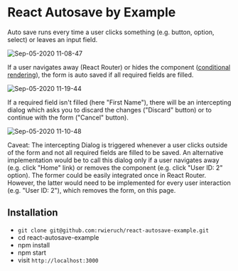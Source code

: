 # React Autosave by Example

Auto save runs every time a user clicks something (e.g. button, option, select) or leaves an input field.

![Sep-05-2020 11-08-47](https://user-images.githubusercontent.com/2479967/92301951-44e95100-ef68-11ea-9b28-bc4211b9063d.gif)

If a user navigates away (React Router) or hides the component ([conditional rendering](https://www.robinwieruch.de/conditional-rendering-react)), the form is auto saved if all required fields are filled.

![Sep-05-2020 11-19-44](https://user-images.githubusercontent.com/2479967/92302116-c8577200-ef69-11ea-96a2-3309ccfba63b.gif)

If a required field isn't filled (here "First Name"), there will be an intercepting dialog which asks you to discard the changes ("Discard" button) or to continue with the form ("Cancel" button).

![Sep-05-2020 11-10-48](https://user-images.githubusercontent.com/2479967/92301977-824dde80-ef68-11ea-926f-f9af751be778.gif)

Caveat: The intercepting Dialog is triggered whenever a user clicks outside of the form and not all required fields are filled to be saved. An alternative implementation would be to call this dialog only if a user navigates away (e.g. click "Home" link) or removes the component (e.g. click "User ID: 2" option). The former could be easily integrated once in React Router. However, the latter would need to be implemented for every user interaction (e.g. "User ID: 2"), which removes the form, on this page.

## Installation

- `git clone git@github.com:rwieruch/react-autosave-example.git`
- cd react-autosave-example
- npm install
- npm start
- visit `http://localhost:3000`
